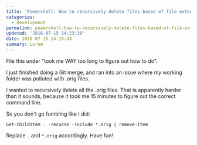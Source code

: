 ```yaml
---
title: 'Powershell: How to recursively delete files based of file extension?'
categories:
  - Development
permalink: powershell-how-to-recursively-delete-files-based-of-file-extension
updated: '2016-07-15 14:23:38'
date: 2016-07-15 14:15:43
summary: Lorem
---
```


File this under "took me WAY too long to figure out how to do".

I just finished doing a Git merge, and ran into an issue where my working folder was polluted with .orig files.

I wanted to recursively delete all the .orig files.  That is apparently harder than it sounds, because it took me 15 minutes to figure out the correct command line.

So you don't go fumbling like I did:

```
Get-ChildItem . -recurse -include *.orig | remove-item
```

Replace `.` and `*.orig` accordingly.  Have fun!